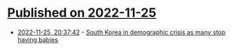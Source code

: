 # [Published on 2022-11-25](index.md)

* [2022-11-25, 20:37:42](https://news.ycombinator.com/item?id=33746485) - [South Korea in demographic crisis as many stop having babies](https://www.asahi.com/ajw/articles/14776207)
